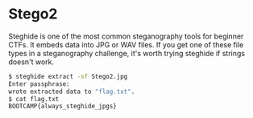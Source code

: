 # Stego2

Steghide is one of the most common steganography tools for beginner CTFs. It embeds data into JPG or WAV files. If you get one of these file types in a steganography challenge, it's worth trying steghide if strings doesn't work.

```Bash
$ steghide extract -sf Stego2.jpg
Enter passphrase: 
wrote extracted data to "flag.txt".
$ cat flag.txt
BOOTCAMP{always_steghide_jpgs}
```

